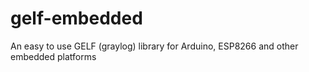 # gelf-embedded
An easy to use GELF (graylog) library for Arduino, ESP8266 and other embedded platforms
